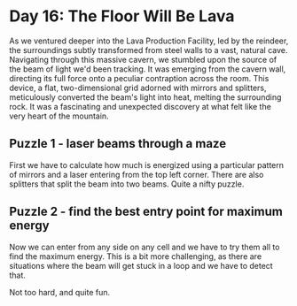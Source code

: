 # Day 16: The Floor Will Be Lava
As we ventured deeper into the Lava Production Facility, led by the reindeer,
the surroundings subtly transformed from steel walls to a vast, natural cave.
Navigating through this massive cavern, we stumbled upon the source of the beam
of light we'd been tracking. It was emerging from the cavern wall, directing
its full force onto a peculiar contraption across the room. This device, a
flat, two-dimensional grid adorned with mirrors and splitters, meticulously
converted the beam's light into heat, melting the surrounding rock. It was a
fascinating and unexpected discovery at what felt like the very heart of the
mountain.

## Puzzle 1 - laser beams through a maze
First we have to calculate how much is energized using a particular pattern of
mirrors and a laser entering from the top left corner. There are also splitters
that split the beam into two beams. Quite a nifty puzzle.

## Puzzle 2 - find the best entry point for maximum energy
Now we can enter from any side on any cell and we have to try them all to find
the maximum energy. This is a bit more challenging, as there are situations
where the beam will get stuck in a loop and we have to detect that.

Not too hard, and quite fun.
